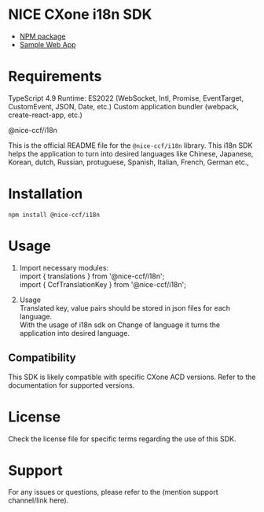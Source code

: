 # NICE CXone i18n SDK

*  [NPM package](https://www.npmjs.com/package/@nice-ccf/i18n)
*  [Sample Web App](https://github.com/nice-cxone/webapp-acd-cxagent-sdk-consumer)

# Requirements

TypeScript 4.9
Runtime: ES2022 (WebSocket, Intl, Promise, EventTarget, CustomEvent, JSON, Date, etc.)
Custom application bundler (webpack, create-react-app, etc.)

@nice-ccf/i18n

This is the official README file for the `@nice-ccf/i18n` library. This i18n SDK helps the application to turn into desired languages like Chinese, Japanese, Korean, dutch, Russian, protuguese, Spanish, Italian, French, German etc.,

# Installation

`npm install @nice-ccf/i18n`

# Usage

1. Import necessary modules:<br />
   import { translations } from '@nice-ccf/i18n';<br />
   import { CcfTranslationKey } from '@nice-ccf/i18n';

2. Usage <br/>
   Translated key, value pairs should be stored in json files for each language.<br />
    With the usage of i18n sdk on Change of language it turns the application into desired language.

## Compatibility

This SDK is likely compatible with specific CXone ACD versions. Refer to the documentation for supported versions.

# License

Check the license file for specific terms regarding the use of this SDK.

# Support

For any issues or questions, please refer to the (mention support channel/link here).